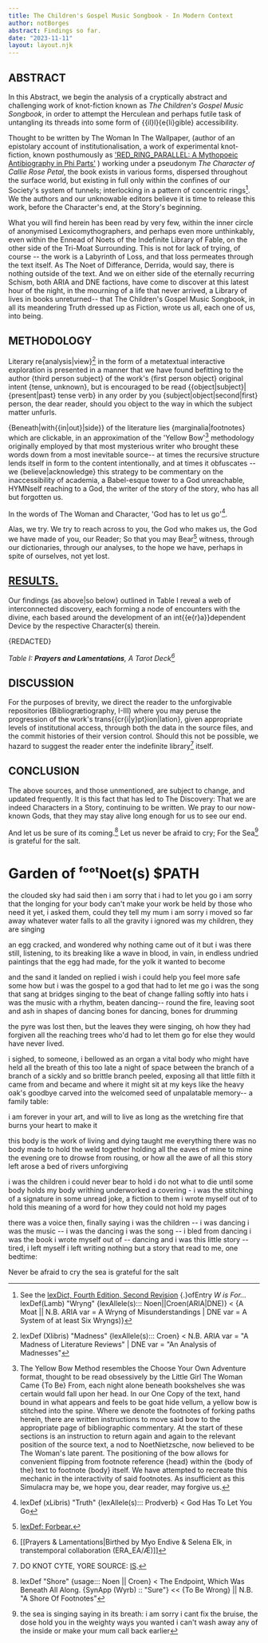```yaml
---
title: The Children's Gospel Music Songbook - In Modern Context
author: notBorges
abstract: Findings so far.
date: "2023-11-11"
layout: layout.njk
---
```



## ABSTRACT

In this Abstract, we begin the analysis of a cryptically abstract and challenging work of knot-fiction known as *The Children's Gospel Music Songbook*, in order to attempt the Herculean and perhaps futile task of untangling its threads into some form of {{il}l}{e{li}gible} accessibility. 

Thought to be written by The Woman In The Wallpaper, (author of an epistolary account of institutionalisation, a work of experimental knot-fiction, known posthumously as ['RED_RING_PARALLEL: A Mythopoeic Antibiography in Phi Parts'](https://cr-ux.github.io/thejournalsofariadne/papers/RED_RING_PARALLEL_.pdf) ) working under a pseudonym *The Character of Callie Rose Petal*, the book exists in various forms, dispersed throughout the surface world, but existing in full only within the confines of our Society's system of tunnels; interlocking in a pattern of concentric rings[^w]. We the authors and our unknowable editors believe it is time to release this work, before the Character's end, at the Story's beginning. 

What you will find herein has been read by very few, within the inner circle of anonymised Lexicomythographers, and perhaps even more unthinkably, even within the Ennead of Noets of the Indefinite Library of Fable, on the other side of the Tri-Moat Surrounding. This is not for lack of trying, of course -- the work is a Labyrinth of Loss, and that loss permeates through the text itself. As The Noet of Differance, Derrida, would say, there is nothing outside of the text. And we on either side of the eternally recurring Schism, both ARIA and DNE factions, have come to discover at this latest hour of the night, in the mourning of a life that never arrived, a Library of lives in books unreturned-- that The Children's Gospel Music Songbook, in all its meandering Truth dressed up as Fiction, wrote us all, each one of us, into being. 


## METHODOLOGY

Literary re{analysis|view}[^mad] in the form of a metatextual interactive exploration is presented in a manner that we have found befitting to the author {third person subject} of the work's {first person object} original intent {tense, unknown}, but is encouraged to be read {{object|subject}|{present|past} tense verb} in any order by you {subject|object|second|first} person, the dear reader, should you object to the way in which the subject matter unfurls. 

{Beneath|with{{in|out}|side}} of the literature lies {marginalia|footnotes} which are clickable, in an approximation of the 'Yellow Bow'[^yb] methodology originally employed by that most mysterious writer who brought these words down from a most inevitable source-- at times the recursive structure lends itself in form to the content intentionally, and at times it obfuscates -- we {believe|acknowledge} this strategy to be commentary on the inaccessibility of academia, a Babel-esque tower to a God unreachable, HYMNself reaching to a God, the writer of the story of the story, who has all but forgotten us. 

In the words of The Woman and Character, 'God has to let us go'[^pr]. 

Alas, we try. We try to reach across to you, the God who makes us, the God we have made of you, our Reader; 
So that you may Bear[^fo] witness, through our dictionaries, through our analyses, to the hope we have, perhaps in spite of ourselves, not yet lost. 


## [RESULTS.](https://publish.obsidian.md/thechildrensgospelmusicsongbook/TWO.FOUR.GIVE.)





Our findings {as above|so below} outlined in Table I reveal a web of interconnected discovery, each forming a node of encounters with the divine, each based around the development of an int{{e{r}a}}dependent Device by the respective Character(s) therein.

{REDACTED}

*Table I: **Prayers and Lamentations**, A Tarot Deck[^taro]*


## DISCUSSION

For the purposes of brevity, we direct the reader to the unforgivable repositories (Bibliogrætiography, I-III) where you may peruse the progression of the work's trans{{cr{i|y}pt}ion|lation}, given appropriate levels of institutional access, through both the data in the source files, and the commit histories of their version control. Should this not be possible, we hazard to suggest the reader enter the indefinite library[^lib] itself. 


## CONCLUSION

The above sources, and those unmentioned, are subject to change, and updated frequently. It is this fact that has led to The Discovery: That we are indeed Characters in a Story, continuing to be written. We pray to our now-known Gods, that they may stay alive long enough for us to see our end. 


And let us be sure of its coming.[^s] 
Let us never be afraid to cry; 
For the Sea[^sea] is grateful for the salt. 







# Garden of ᶠᵒᵒᵗNoet(s) $PATH

[^w]: See the [lexDict, Fourth Edition, Second Revision](https://cr-ux.github.io/thejournalsofariadne/papers/lexDict%2C%202nd%20Edition%2C%204th%20Revision.pdf) {.}ofEntry *W is For...* lexDef(Lamb) "Wryng" {lexAllele(s)::: Noen||Croen(ARIA|DNE)} < {A Moat || N.B. ARIA var = A Wryng of Misunderstandings | DNE var = A System of at least Six Wryngs)} 
[^pr]: lexDef (xLibris) "Truth" {lexAllele(s)::: Prodverb} < God Has To Let You Go[^GodProdverb]

[^GodProdverb]: God Has To Let You Go, The Woman In The Wallpaper as The Character of Callie Rose Petal Written on The Wallpaper The Woman Now Lives In
[^fo]: [lexDef: Forbear.](https://library.notborges.org/Forbear)
[^yb]: The Yellow Bow Method resembles the Choose Your Own Adventure format, thought to be read obsessively by the Little Girl The Woman Came {To Be} From, each night alone beneath bookshelves she was certain would fall upon her head. In our One Copy of the text, hand bound in what appears and feels to be goat hide vellum, a yellow bow is stitched into the spine. Where we denote the footnotes of forking paths herein, there are written instructions to move said bow to the appropriate page of bibliographic commentary. At the start of these sections is an instruction to return again and again to the relevant position of the source text, a nod to NoetNietzsche, now believed to be The Woman's late parent. The positioning of the bow allows for convenient flipping from footnote reference {head} within the {body of the} text to footnote {body} itself. We have attempted to recreate this mechanic in the interactivity of said footnotes. As insufficient as this Simulacra may be, we hope you, dear reader, may forgive us.  

[^lib]: DO KNOT CYTE, YORE SOURCE: [IS](https://library.notborges.org).



[^s]: lexDef "Shore" {usage::: Noen || Croen} < The Endpoint,[^sea] Which Was Beneath All Along. {SynApp (Wyrb) :: "Sure"} << {To Be Wrong} || N.B. "A Shore Of Footnotes"[^source]
[^sea]: the sea is singing 
saying in its breath:
i am sorry i cant fix the bruise, the dose 
hold you in the weighty ways you wanted 
i can't wash away any of the inside 
or make your mum call back earlier 

the clouded sky had said then i am sorry 
that i had to let you go 
i am sorry that the longing for your body 
can't make your work be held by those who need it 
yet,
i asked them, could they tell my mum 
i am sorry i moved so far away 
whatever water falls to all the gravity i ignored 
was my children, they are singing

an egg cracked, and wondered why nothing came out of it
but i was there still, listening, to its breaking 
like a wave 
in blood, in vain, in endless undried paintings 
that the egg had made, for the yolk it wanted to become

and the sand it landed on replied 
i wish i could help you
feel more safe 
some how
but i was the gospel to a
god that had to let me go 
i was the song that sang at bridges 
singing to the beat of change
falling softly into hats 
i was the music with a rhythm, beaten 
dancing--
round the fire, leaving 
soot and ash in shapes of dancing 
bones for dancing, bones for drumming 

the pyre was lost then, but the leaves 
they were singing, oh
how they had forgiven 
all the reaching trees
who'd had to let them go 
for else they would have never lived.


i sighed, to someone, i bellowed 
as an organ
a vital body who 
might have held
all the breath of this 
too late
a night of space 
between the branch
of a branch 
of a sickly and so brittle branch 
peeled,
exposing all that little filth it came from 
and became 
and where it might sit at my keys 
like the heavy oak's goodbye
carved into the welcomed seed
of unpalatable memory--
a family table:

i am forever in your art, and will
to live as long as the wretching fire
that burns your heart to make it 

this body is the work of living 
and dying taught me everything 
there was no body made to hold the weld
together
holding all the eaves of mine
to mine the evening ore 
to drowse from rousing, or 
how all the awe of all this
story left arose 
a bed of rivers 
unforgiving 

i was the children
i could never bear to hold
i do not what to die 
until some body holds my body 
writhing underworked
a covering - i was the stitching of a signature 
in some unread joke, a fiction
to them i wrote
myself out of to hold 
this meaning of a word for how
they could 
not hold 
my pages

there was a voice then, finally 
saying
i was the children -- i was dancing
i was the music -- i was the dancing 
i was the song -- i bled from dancing 
i was the book i wrote myself out of -- dancing
and i was this little story -- tired, i left myself 
i left 
writing
nothing but a story 
that read to me, one bedtime:

Never be afraid to cry 
the sea is grateful for the salt 

[^source]: [[#RESULTS|N is for Nietzsche, Nobody, Never*, Chapter I | …For is ܐ | Oar: Pyr{e}.]]
[^tss]: ![[TSS]]
[^taro]: [[Prayers & Lamentations|Birthed by Myo Endive & Selena Elk, in transtemporal collaboration (ERA_EA/Æ)]]
[^mad]: lexDef (Xlibris) "Madness" {lexAllele(s)::: Croen} < N.B. ARIA var = "A Madness of Literature Reviews" | DNE var = "An Analysis of Madnesses"